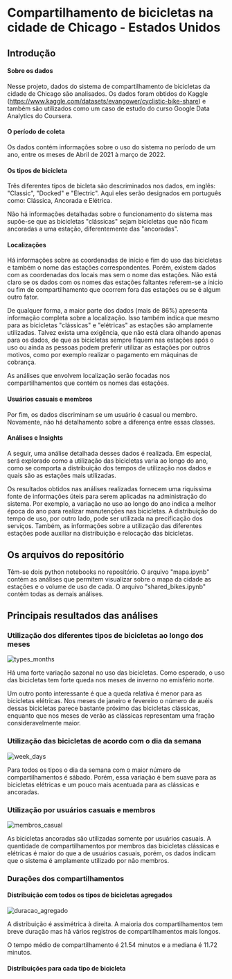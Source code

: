 # Compartilhamento de bicicletas na cidade de Chicago - Estados Unidos

## Introdução

#### Sobre os dados

Nesse projeto, dados do sistema de compartilhamento de bicicletas da cidade de Chicago são analisados. Os dados foram obtidos do Kaggle (https://www.kaggle.com/datasets/evangower/cyclistic-bike-share) e também são utilizados como um caso de estudo do curso Google Data Analytics do Coursera.

#### O período de coleta

Os dados contém informações sobre o uso do sistema no período de um ano, entre os meses de Abril de 2021 à março de 2022. 

#### Os tipos de bicicleta

Três diferentes tipos de bicleta são descriminados nos dados, em inglês: "Classic", "Docked" e "Electric". Aqui eles serão designados em português como: Clássica, Ancorada e Elétrica.

Não há informações detalhadas sobre o funcionamento do sistema mas supõe-se que as bicicletas "clássicas" sejam bicicletas que não ficam ancoradas a uma estação, diferentemente das "ancoradas".   

#### Localizações 

Há informações sobre as coordenadas de início e fim do uso das bicicletas e também o nome das estações correspondentes. Porém, existem dados com as coordenadas dos locais mas sem o nome das estações. Não está claro se os dados com os nomes das estações faltantes referem-se a ínicio ou fim de compartilhamento que ocorrem fora das estações ou se é algum outro fator.     

De qualquer forma, a maior parte dos dados (mais de 86%) apresenta informação completa sobre a localização. Isso também indica que mesmo para as bicicletas "clássicas" e "elétricas" as estações são amplamente utilizadas. Talvez exista uma exigência, que não está clara olhando apenas para os dados, de que as bicicletas sempre fiquem nas estações após o uso ou ainda as pessoas podem preferir utilizar as estações por outros motivos, como por exemplo realizar o pagamento em máquinas de cobrança.

As análises que envolvem localização serão focadas nos compartilhamentos que contém os nomes das estações.

#### Usuários casuais e membros

Por fim, os dados discriminam se um usuário é casual ou membro. Novamente, não há detalhamento sobre a diferença entre essas classes.

#### Análises e Insights

A seguir, uma análise detalhada desses dados é realizada.  Em especial, será explorado como a utilização das bicicletas varia ao longo do ano, como se comporta a distribuição dos tempos de utilização nos dados e quais são as estações mais utilizadas.

Os resultados obtidos nas análises realizadas fornecem uma riquíssima fonte de informações úteis para serem aplicadas na administração do sistema. Por exemplo, a variação no uso ao longo do ano indica a melhor época do ano para realizar manutenções nas bicicletas. A distribuição do tempo de uso, por outro lado, pode ser utilizada na precificação dos serviços. Também, as informações sobre a utilização das diferentes estações pode auxiliar na distribuição e relocação das bicicletas.

## Os arquivos do repositório

Têm-se dois python notebooks no repositório. O arquivo "mapa.ipynb" contém as análises que permitem visualizar sobre o mapa da cidade as estações e o volume de uso de cada. O arquivo "shared_bikes.ipynb" contém todas as demais análises. 

## Principais resultados das análises

### Utilização dos diferentes tipos de bicicletas ao longo dos meses

![types_months](https://user-images.githubusercontent.com/88217999/170534010-a0c9c612-63b7-4021-8be2-754697fd22b8.png)

Há uma forte variação sazonal no uso das bicicletas. Como esperado, o uso das bicicletas tem forte queda nos meses de inverno no emisfério norte. 

Um outro ponto interessante é que a queda relativa é menor para as bicicletas elétricas. Nos meses de janeiro e fevereiro o número de auéis dessas bicicletas parece bastante próximo das bicicletas clássicas, enquanto que nos meses de verão as clássicas representam uma fração consideravelmente maior. 

### Utilização das bicicletas de acordo com o dia da semana

![week_days](https://user-images.githubusercontent.com/88217999/170535355-f0fcaa3b-812b-4ad5-96e5-a7fb811e9f44.png)

Para todos os tipos o dia da semana com o maior número de compartilhamentos é sábado. Porém, essa variação é bem suave para as bicicletas elétricas e um pouco mais acentuada para as clássicas e ancoradas. 

### Utilização por usuários casuais e membros

![membros_casual](https://user-images.githubusercontent.com/88217999/170536202-a26ceafe-2c48-4300-8945-5a8a72dbe07e.png)

As bicicletas ancoradas são utilizadas somente por usuários casuais. A quantidade de compartilhamentos por membros das bicicletas clássicas e elétricas é maior do que a de usuários casuais, porém, os dados indicam que o sistema é amplamente utilizado por não membros.

### Durações dos compartilhamentos

#### Distribuição com todos os tipos de bicicletas agregados 

![duracao_agregado](https://user-images.githubusercontent.com/88217999/170541733-90320d32-6e34-45d1-984c-9f3e33f0131a.png)

A distribuição é assimétrica à direita. A maioria dos compartilhamentos tem breve duração mas há vários registros de compartilhamentos mais longos.

O tempo médio de compartilhamento é 21.54 minutos e a mediana é 11.72 minutos.

#### Distribuições para cada tipo de bicicleta
